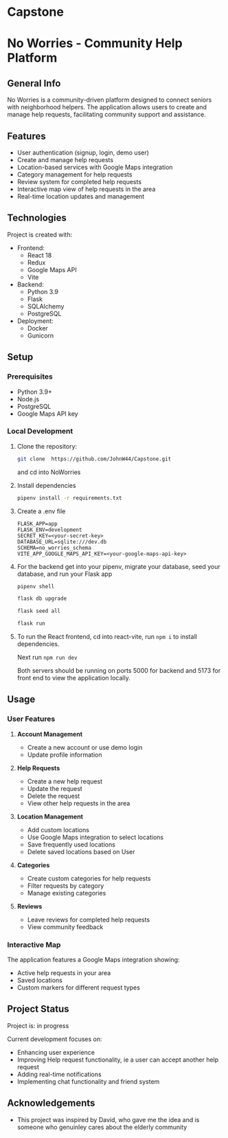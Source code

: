 # Capstone
# No Worries - Community Help Platform

## General Info
No Worries is a community-driven platform designed to connect seniors with neighborhood helpers. The application allows users to create and manage help requests, facilitating community support and assistance.

## Features
* User authentication (signup, login, demo user)
* Create and manage help requests
* Location-based services with Google Maps integration
* Category management for help requests
* Review system for completed help requests
* Interactive map view of help requests in the area
* Real-time location updates and management

## Technologies
Project is created with:
* Frontend:
  * React 18
  * Redux
  * Google Maps API
  * Vite
* Backend:
  * Python 3.9
  * Flask
  * SQLAlchemy
  * PostgreSQL
* Deployment:
  * Docker
  * Gunicorn

## Setup

### Prerequisites
* Python 3.9+
* Node.js
* PostgreSQL
* Google Maps API key

### Local Development
1. Clone the repository:
    ```bash
    git clone  https://github.com/JohnW44/Capstone.git
    ```
    and cd into NoWorries

2. Install dependencies

      ```bash
      pipenv install -r requirements.txt
      ```

3. Create a .env file
   ```
   FLASK_APP=app
   FLASK_ENV=development
   SECRET_KEY=<your-secret-key>
   DATABASE_URL=sqlite:///dev.db
   SCHEMA=no_worries_schema
   VITE_APP_GOOGLE_MAPS_API_KEY=<your-google-maps-api-key>
   ```

4. For the backend get into your pipenv, migrate your database, seed your database, and run your Flask app

   ```bash
   pipenv shell
   ```

   ```bash
   flask db upgrade
   ```

   ```bash
   flask seed all
   ```

   ```bash
   flask run
   ```

5. To run the React frontend, cd into react-vite, run `npm i` to install dependencies.

    Next run `npm run dev`

    Both servers should be running on ports 5000 for backend and 5173 for front end to view the application locally.

## Usage

### User Features

1. **Account Management**
   * Create a new account or use demo login
   * Update profile information

2. **Help Requests**
   * Create a new help request
   * Update the request
   * Delete the request
   * View other help requests in the area

3. **Location Management**
   * Add custom locations
   * Use Google Maps integration to select locations
   * Save frequently used locations
   * Delete saved locations based on User

4. **Categories**
   * Create custom categories for help requests
   * Filter requests by category
   * Manage existing categories

5. **Reviews**
   * Leave reviews for completed help requests
   * View community feedback

### Interactive Map
The application features a Google Maps integration showing:
* Active help requests in your area
* Saved locations
* Custom markers for different request types

## Project Status
Project is: in progress

Current development focuses on:
* Enhancing user experience
* Improving Help request functionality, ie a user can accept another help request
* Adding real-time notifications
* Implementing chat functionality and friend system


## Acknowledgements
* This project was inspired by David, who gave me the idea and is someone who genuinley cares  about the elderly community